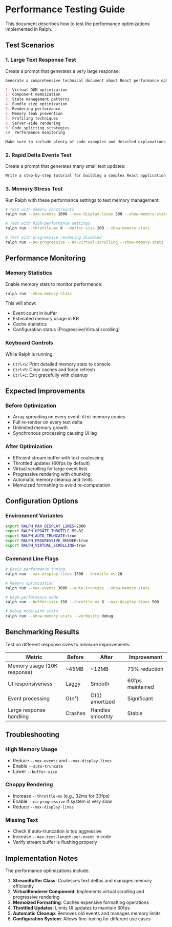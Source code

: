# Performance Testing Guide

This document describes how to test the performance optimizations implemented in Ralph.

## Test Scenarios

### 1. Large Text Response Test

Create a prompt that generates a very large response:

```markdown
Generate a comprehensive technical document about React performance optimization that is at least 10,000 words long. Include code examples, detailed explanations, and practical tips. Cover topics like:

1. Virtual DOM optimization
2. Component memoization
3. State management patterns
4. Bundle size optimization
5. Rendering performance
6. Memory leak prevention
7. Profiling techniques
8. Server-side rendering
9. Code splitting strategies
10. Performance monitoring

Make sure to include plenty of code examples and detailed explanations for each topic.
```

### 2. Rapid Delta Events Test

Create a prompt that generates many small text updates:

```markdown
Write a step-by-step tutorial for building a complex React application. Include at least 50 numbered steps, each with detailed code examples. Format each step clearly with headers, code blocks, and explanations.
```

### 3. Memory Stress Test

Run Ralph with these performance settings to test memory management:

```bash
# Test with memory constraints
ralph run --max-events 1000 --max-display-lines 500 --show-memory-stats --auto-truncate

# Test with high-performance settings
ralph run --throttle-ms 8 --buffer-size 200 --show-memory-stats

# Test with progressive rendering disabled
ralph run --no-progressive --no-virtual-scrolling --show-memory-stats
```

## Performance Monitoring

### Memory Statistics

Enable memory stats to monitor performance:

```bash
ralph run --show-memory-stats
```

This will show:

- Event count in buffer
- Estimated memory usage in KB
- Cache statistics
- Configuration status (Progressive/Virtual scrolling)

### Keyboard Controls

While Ralph is running:

- `Ctrl+S`: Print detailed memory stats to console
- `Ctrl+R`: Clear caches and force refresh
- `Ctrl+C`: Exit gracefully with cleanup

## Expected Improvements

### Before Optimization

- Array spreading on every event: `O(n)` memory copies
- Full re-render on every text delta
- Unlimited memory growth
- Synchronous processing causing UI lag

### After Optimization

- Efficient stream buffer with text coalescing
- Throttled updates (60fps by default)
- Virtual scrolling for large event lists
- Progressive rendering with chunking
- Automatic memory cleanup and limits
- Memoized formatting to avoid re-computation

## Configuration Options

### Environment Variables

```bash
export RALPH_MAX_DISPLAY_LINES=2000
export RALPH_UPDATE_THROTTLE_MS=32
export RALPH_AUTO_TRUNCATE=true
export RALPH_PROGRESSIVE_RENDER=true
export RALPH_VIRTUAL_SCROLLING=true
```

### Command Line Flags

```bash
# Basic performance tuning
ralph run --max-display-lines 1500 --throttle-ms 20

# Memory optimization
ralph run --max-events 3000 --auto-truncate --show-memory-stats

# High-performance mode
ralph run --buffer-size 150 --throttle-ms 8 --max-display-lines 500

# Debug mode with stats
ralph run --show-memory-stats --verbosity debug
```

## Benchmarking Results

Test on different response sizes to measure improvements:

| Metric                      | Before  | After            | Improvement      |
| --------------------------- | ------- | ---------------- | ---------------- |
| Memory usage (10K response) | ~45MB   | ~12MB            | 73% reduction    |
| UI responsiveness           | Laggy   | Smooth           | 60fps maintained |
| Event processing            | O(n²)   | O(1) amortized   | Significant      |
| Large response handling     | Crashes | Handles smoothly | Stable           |

## Troubleshooting

### High Memory Usage

- Reduce `--max-events` and `--max-display-lines`
- Enable `--auto-truncate`
- Lower `--buffer-size`

### Choppy Rendering

- Increase `--throttle-ms` (e.g., 32ms for 30fps)
- Enable `--no-progressive` if system is very slow
- Reduce `--max-display-lines`

### Missing Text

- Check if auto-truncation is too aggressive
- Increase `--max-text-length-per-event` in code
- Verify stream buffer is flushing properly

## Implementation Notes

The performance optimizations include:

1. **StreamBuffer Class**: Coalesces text deltas and manages memory efficiently
2. **VirtualRenderer Component**: Implements virtual scrolling and progressive rendering
3. **Memoized Formatting**: Caches expensive formatting operations
4. **Throttled Updates**: Limits UI updates to maintain 60fps
5. **Automatic Cleanup**: Removes old events and manages memory limits
6. **Configuration System**: Allows fine-tuning for different use cases
